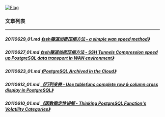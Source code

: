 <a rel=nofollow href=http://info.flagcounter.com/h9V1  ><img src=http://s03.flagcounter.com/count/h9V1/bg_FFFFFF/txt_000000/border_CCCCCC/columns_2/maxflags_12/viewers_0/labels_0/pageviews_0/flags_0/  alt=Flag Counter  border=0  ></a>  
  
### 文章列表  
----  
##### 20110629_01.md   [《ssh隧道加密压缩方法 - a simple wan speed method》](20110629_01.md)  
##### 20110627_01.md   [《ssh隧道加密压缩方法 - SSH Tunnels Compression speed up PostgreSQL data transport in WAN environment》](20110627_01.md)  
##### 20110623_01.md   [《PostgreSQL Archived in the Cloud》](20110623_01.md)  
##### 20110612_01.md   [《行列变换 - Use tablefunc complete row & column cross display in PostgreSQL》](20110612_01.md)  
##### 20110610_01.md   [《函数稳定性讲解 - Thinking PostgreSQL Function's Volatility Categories》](20110610_01.md)  
